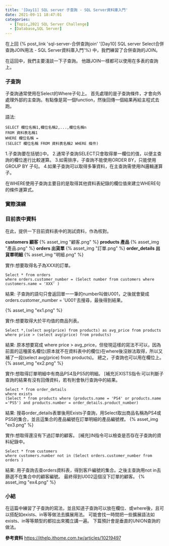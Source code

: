 ```yaml
---
title: '[Day11] SQL server 子查詢 - SQL Server資料庫入門'
date: 2021-09-11 18:47:01
categories:
  - [Topic,2021 SQL Server Challenge]
  - [Database,SQL Server]
---
```

在上回 {% post_link 'sql-server-合併查詢join' '[Day10] SQL server Select合併查詢JOIN用法 - SQL Server資料庫入門'%} 中，我們練習了合併查詢的JOIN。

在這回中，我們主要淺談一下子查詢。
他跟JOIN一樣都可以使用在多表的查詢上。

### 子查詢
子查詢通常使用在Select的Where子句上。
首先處理的是子查詢條件，才會向外處理外部的主查詢。有點像是寫一個function，然後回傳一個結果再給主程式去跑。

語法:
```
SELECT 欄位名稱1,欄位名稱2,...,欄位名稱n 
FROM 資料表名稱1
WHERE 欄位名稱 = 
(SELECT 欄位名稱 FROM 資料表名稱2 WHERE 條件)
```
1.子查詢要在括號()中。
2.通常子查詢SELECT只會取得單一欄位的值，以便主查詢的欄位進行比較運算。
3.如需排序，子查詢不能使用ORDER BY，只能使用GROUP BY 子句。
4.如果子查詢可以取得多筆資料，在主查詢需使用IN邏輯運算子。

在WHERE使用子查詢主要目的是取得其他資料表紀錄的欄位值來建立WHERE句的條件運算式。

### 實際演練
### 目前表中資料
在此，提供一下目前資料表中的測試資料，作為核對。

**customers 顧客**
{% asset_img "顧客.png" %}
**products 產品**
{% asset_img "產品.png" %}
**orders 出貨單**
{% asset_img "訂單.png" %}
**order_details 出貨單明細**
{% asset_img "明細.png" %}


實作:想要取得名子為XXX的訂單。
```
Select * from orders 
where orders.customer_number = (Select number from customers where customers.name = 'XXX' )
```
結果:
子查詢的語句只會返回單一一筆的number叫做U001，之後就會變成orders.customer_number = 'U001'去搜尋，最後得到結果。

{% asset_img "ex1.png" %}



實作:想要取得大於平均值的商品列表。
```
Select *,(select avg(price) from products) as avg_price from products 
where price > (select avg(price) from products)
```
結果:
原本想要寫成 where price > avg_price，但發現這樣的寫法不可以，因為前面的這種匿名欄位(原本就不在資料表中的欄位)在where後沒辦法取得，所以又補了一段(select avg(price) from products)。
總之，子查詢也可以用在欄位上。
{% asset_img "ex2.png" %}

實作:想取得訂單明細中有商品PS4及PS5的明細。
[補充]EXISTS指令:可以判斷子查詢的結果有沒有回傳資料，若有則會執行查詢中的結果。
```
Select * from order_details 
where exists 
(Select * from products where (products.name = 'PS4' or products.name ='PS5') and products.number = order_details.product_number)
```
結果:
搜尋order_details表單後用Exists子查詢，用Select取出商品名稱為PS4或PS5的集合，並且這集合的產品編號在訂單明細的產品編號裡。
{% asset_img "ex3.png" %}

實作:想取得還沒有下過訂單的顧客。
[補充]IN指令可以檢查是否存在子查詢的資料紀錄中。
```
Select * from customers 
where customers.number not in (Select orders.customer_number from orders )
```
結果:
用子查詢去查orders資料表，得到客戶編號的集合。之後主查詢用not in去篩選不在集合中的顧客編號。
最終得到U002這個沒下訂單的顧客。
{% asset_img "ex4.png" %}

### 小結
在這篇中練習了子查詢的寫法，並且知道子查詢可以放在欄位、或where後，且可以搭配如exists、in等等做法去擴展用法。
可能會找一時間把一些擴展語法如exists、in等等類型的都拉出來獨立講一遍。
下篇預計會是垂直的UNION查詢的做法。

**參考資料**
https://ithelp.ithome.com.tw/articles/10219497